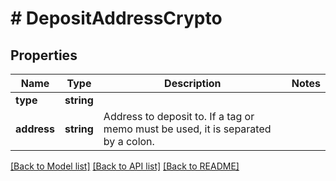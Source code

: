 # # DepositAddressCrypto

## Properties

Name | Type | Description | Notes
------------ | ------------- | ------------- | -------------
**type** | **string** |  | 
**address** | **string** | Address to deposit to. If a tag or memo must be used, it is separated by a colon. | 

[[Back to Model list]](../../README.md#documentation-for-models) [[Back to API list]](../../README.md#documentation-for-api-endpoints) [[Back to README]](../../README.md)


